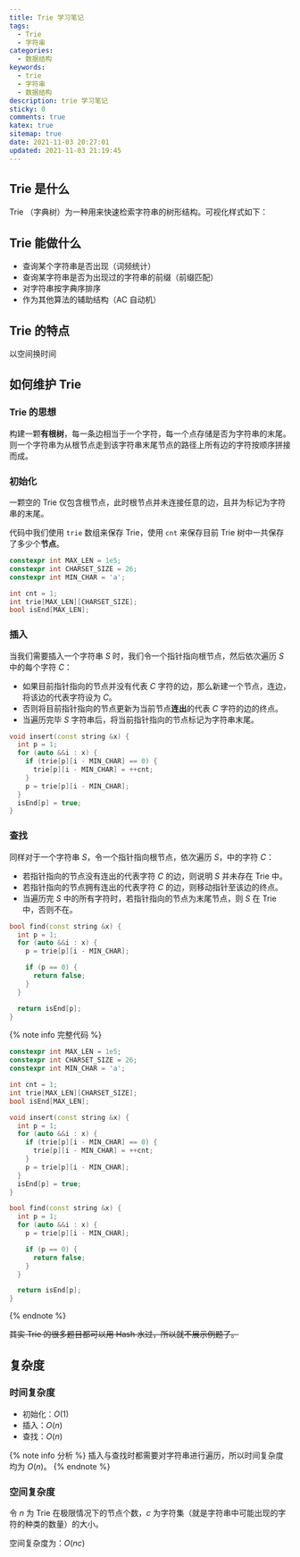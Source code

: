 ```yaml
---
title: Trie 学习笔记
tags:
  - Trie
  - 字符串
categories:
  - 数据结构
keywords:
  - trie
  - 字符串
  - 数据结构
description: trie 学习笔记
sticky: 0
comments: true
katex: true
sitemap: true
date: 2021-11-03 20:27:01
updated: 2021-11-03 21:19:45
---
```


## Trie 是什么

Trie （字典树）为一种用来快速检索字符串的树形结构。可视化样式如下：

## Trie 能做什么

- 查询某个字符串是否出现（词频统计）
- 查询某字符串是否为出现过的字符串的前缀（前缀匹配）
- 对字符串按字典序排序
- 作为其他算法的辅助结构（AC 自动机）

## Trie 的特点

以空间换时间

## 如何维护 Trie

### Trie 的思想

构建一颗**有根树**，每一条边相当于一个字符，每一个点存储是否为字符串的末尾。则一个字符串为从根节点走到该字符串末尾节点的路径上所有边的字符按顺序拼接而成。

### 初始化

一颗空的 Trie 仅包含根节点，此时根节点并未连接任意的边，且并为标记为字符串的末尾。

代码中我们使用 `trie` 数组来保存 Trie，使用 `cnt` 来保存目前 Trie 树中一共保存了多少个**节点**。

```cpp
constexpr int MAX_LEN = 1e5;
constexpr int CHARSET_SIZE = 26;
constexpr int MIN_CHAR = 'a';

int cnt = 1;
int trie[MAX_LEN][CHARSET_SIZE];
bool isEnd[MAX_LEN];
```

### 插入

当我们需要插入一个字符串 $S$ 时，我们令一个指针指向根节点，然后依次遍历 $S$ 中的每个字符 $C$：

- 如果目前指针指向的节点并没有代表 $C$ 字符的边，那么新建一个节点，连边，将该边的代表字符设为 $C$。
- 否则将目前指针指向的节点更新为当前节点**连出**的代表 $C$ 字符的边的终点。
- 当遍历完毕 $S$ 字符串后，将当前指针指向的节点标记为字符串末尾。

```cpp
void insert(const string &x) {
  int p = 1;
  for (auto &&i : x) {
    if (trie[p][i - MIN_CHAR] == 0) {
      trie[p][i - MIN_CHAR] = ++cnt;
    }
    p = trie[p][i - MIN_CHAR];
  }
  isEnd[p] = true;
}
```

### 查找

同样对于一个字符串 $S$，令一个指针指向根节点，依次遍历 $S$，中的字符 $C$：

- 若指针指向的节点没有连出的代表字符 $C$ 的边，则说明 $S$ 并未存在 Trie 中。
- 若指针指向的节点拥有连出的代表字符 $C$ 的边，则移动指针至该边的终点。
- 当遍历完 $S$ 中的所有字符时，若指针指向的节点为末尾节点，则 $S$ 在 Trie 中，否则不在。

```cpp
bool find(const string &x) {
  int p = 1;
  for (auto &&i : x) {
    p = trie[p][i - MIN_CHAR];

    if (p == 0) {
      return false;
    }
  }

  return isEnd[p];
}
```

{% note info 完整代码 %}

```cpp
constexpr int MAX_LEN = 1e5;
constexpr int CHARSET_SIZE = 26;
constexpr int MIN_CHAR = 'a';

int cnt = 1;
int trie[MAX_LEN][CHARSET_SIZE];
bool isEnd[MAX_LEN];

void insert(const string &x) {
  int p = 1;
  for (auto &&i : x) {
    if (trie[p][i - MIN_CHAR] == 0) {
      trie[p][i - MIN_CHAR] = ++cnt;
    }
    p = trie[p][i - MIN_CHAR];
  }
  isEnd[p] = true;
}

bool find(const string &x) {
  int p = 1;
  for (auto &&i : x) {
    p = trie[p][i - MIN_CHAR];

    if (p == 0) {
      return false;
    }
  }

  return isEnd[p];
}
```

{% endnote %}

~~其实 Trie 的很多题目都可以用 Hash 水过，所以就不展示例题了。~~

## 复杂度

### 时间复杂度

- 初始化：$O(1)$
- 插入：$O(n)$
- 查找：$O(n)$

{% note info 分析 %}
插入与查找时都需要对字符串进行遍历，所以时间复杂度均为 $O(n)$。
{% endnote %}

### 空间复杂度

令 $n$ 为 Trie 在极限情况下的节点个数，$c$ 为字符集（就是字符串中可能出现的字符的种类的数量）的大小。

空间复杂度为：$O(nc)$
